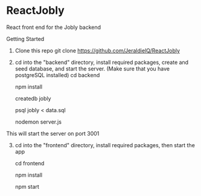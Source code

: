 # ReactJobly
React front end for the Jobly backend

Getting Started 

1. Clone this repo
git clone https://github.com/JeraldielQ/ReactJobly

2. cd into the "backend" directory, install required packages, create and seed database, and start the server. (Make sure that you have postgreSQL installed)
   cd backend
   
   npm install
   
   createdb jobly
   
   psql jobly < data.sql
   
   nodemon server.js

This will start the server on port 3001

3. cd into the "frontend" directory, install required packages, then start the app
   
   cd frontend

   npm install
   
   npm start
   


